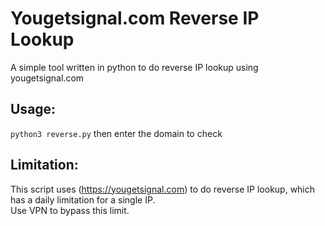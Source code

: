 # Yougetsignal.com Reverse IP Lookup
A simple tool written in python to do reverse IP lookup using yougetsignal.com

Usage:
-----
`python3 reverse.py` then enter the domain to check

Limitation:
----------
This script uses (https://yougetsignal.com) to do reverse IP lookup, which has a daily limitation for a single IP.<br>
Use VPN to bypass this limit.
